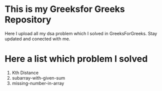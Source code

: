 # This is my Greeksfor Greeks Repository
Here I upload all my dsa problem which I solved in GreeksForGreeks.
Stay updated and conected with me.

# Here a list which problem I solved
1. Kth Distance
2. subarray-with-given-sum
3. missing-number-in-array
